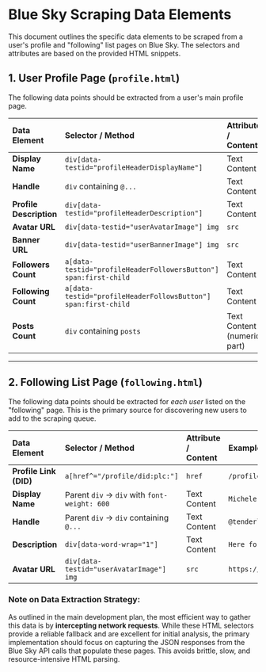 # Blue Sky Scraping Data Elements

This document outlines the specific data elements to be scraped from a user's profile and "following" list pages on Blue Sky. The selectors and attributes are based on the provided HTML snippets.

## 1. User Profile Page (`profile.html`)

The following data points should be extracted from a user's main profile page.

| Data Element | Selector / Method | Attribute / Content | Example |
| :--- | :--- | :--- | :--- |
| **Display Name** | `div[data-testid="profileHeaderDisplayName"]` | Text Content | `Raider` |
| **Handle** | `div` containing `‪@...‬` | Text Content | `‪@iwillnotbesilenced.bsky.social` |
| **Profile Description**| `div[data-testid="profileHeaderDescription"]` | Text Content | `FASCISM IS NOT TO BE DEBATED...` |
| **Avatar URL** | `div[data-testid="userAvatarImage"] img` | `src` | `https://.../bafkreibo44...` |
| **Banner URL** | `div[data-testid="userBannerImage"] img` | `src` | `https://.../bafkreic64...` |
| **Followers Count** | `a[data-testid="profileHeaderFollowersButton"] span:first-child` | Text Content | `41.4K` |
| **Following Count** | `a[data-testid="profileHeaderFollowsButton"] span:first-child` | Text Content | `12.3K` |
| **Posts Count** | `div` containing `posts` | Text Content (numeric part) | `9K` |

---

## 2. Following List Page (`following.html`)

The following data points should be extracted for *each user* listed on the "following" page. This is the primary source for discovering new users to add to the scraping queue.

| Data Element | Selector / Method | Attribute / Content | Example |
| :--- | :--- | :--- | :--- |
| **Profile Link (DID)**| `a[href^="/profile/did:plc:"]` | `href` | `/profile/did:plc:2mph3xlusws6dl6fqr2gbyjg` |
| **Display Name** | Parent `div` -> `div` with `font-weight: 600` | Text Content | `Michele` |
| **Handle** | Parent `div` -> `div` containing `‪@...‬` | Text Content | `‪@tenderlee.bsky.social` |
| **Description** | `div[data-word-wrap="1"]` | Text Content | `Here for politics. TN Blue voter...` |
| **Avatar URL** | `div[data-testid="userAvatarImage"] img` | `src` | `https://.../bafkreiarwp...` |

### Note on Data Extraction Strategy:

As outlined in the main development plan, the most efficient way to gather this data is by **intercepting network requests**. While these HTML selectors provide a reliable fallback and are excellent for initial analysis, the primary implementation should focus on capturing the JSON responses from the Blue Sky API calls that populate these pages. This avoids brittle, slow, and resource-intensive HTML parsing.